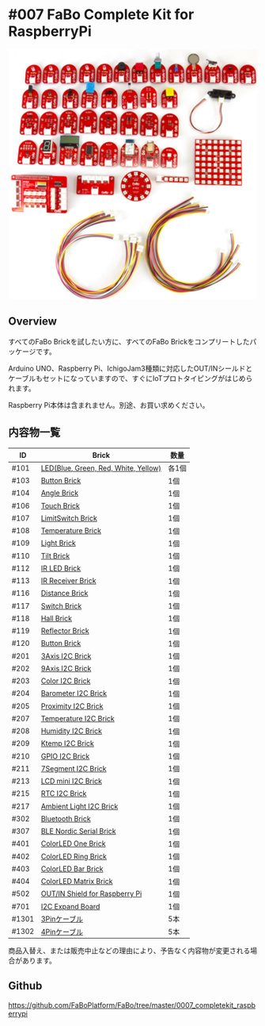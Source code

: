# #007 FaBo Complete Kit for RaspberryPi

![](./img/007_completekit_raspberrypi.jpg)
<!--COLORME-->

## Overview
すべてのFaBo Brickを試したい方に、すべてのFaBo Brickをコンプリートしたパッケージです。

Arduino UNO、Raspberry Pi、IchigoJam3種類に対応したOUT/INシールドとケーブルもセットになっていますので、すぐにIoTプロトタイピングがはじめられます。

Raspberry Pi本体は含まれません。別途、お買い求めください。

## 内容物一覧

|ID|Brick|数量|
|--|--|--|
|#101|[LED(Blue, Green, Red, White, Yellow)](http://fabo.io/101_A.html)|各1個|
|#103|[Button Brick](http://fabo.io/103.html)|1個|
|#104|[Angle Brick](http://fabo.io/104.html)|1個|
|#106|[Touch Brick](http://fabo.io/106.html)|1個|
|#107|[LimitSwitch Brick](http://fabo.io/107.html)|1個|
|#108|[Temperature Brick](http://fabo.io/108.html)|1個|
|#109|[Light Brick](http://fabo.io/109.html)|1個|
|#110|[Tilt Brick](http://fabo.io/110.html)|1個|
|#112|[IR LED Brick](http://fabo.io/112.html)|1個|
|#113|[IR Receiver Brick](http://fabo.io/113.html)|1個|
|#116|[Distance Brick](http://fabo.io/116.html)|1個|
|#117|[Switch Brick](http://fabo.io/117.html)|1個|
|#118|[Hall Brick](http://fabo.io/118.html)|1個|
|#119|[Reflector Brick](http://fabo.io/119.html)|1個|
|#120|[Button Brick](http://fabo.io/120.html)|1個|
|#201|[3Axis I2C Brick](http://fabo.io/201.html)|1個|
|#202|[9Axis I2C Brick](http://fabo.io/202.html)|1個|
|#203|[Color I2C Brick](http://fabo.io/203.html)|1個|
|#204|[Barometer I2C Brick](http://fabo.io/204.html)|1個|
|#205|[Proximity I2C Brick](http://fabo.io/205.html)|1個|
|#207|[Temperature I2C Brick](http://fabo.io/207.html)|1個|
|#208|[Humidity I2C Brick](http://fabo.io/208.html)|1個|
|#209|[Ktemp I2C Brick](http://fabo.io/209.html)|1個|
|#210|[GPIO I2C Brick](http://fabo.io/210.html)|1個|
|#211|[7Segment I2C Brick](http://fabo.io/211.html)|1個|
|#213|[LCD mini I2C Brick](http://fabo.io/213.html)|1個|
|#215|[RTC I2C Brick](http://fabo.io/215.html)|1個|
|#217|[Ambient Light I2C Brick](http://fabo.io/217.html)|1個|
|#302|[Bluetooth Brick](http://fabo.io/302.html)|1個|
|#307|[BLE Nordic Serial Brick](http://fabo.io/307.html)|1個|
|#401|[ColorLED One Brick](http://fabo.io/401.html)|1個|
|#402|[ColorLED Ring Brick](http://fabo.io/402.html)|1個|
|#403|[ColorLED Bar Brick](http://fabo.io/403.html)|1個|
|#404|[ColorLED Matrix Brick](http://fabo.io/404.html)|1個|
|#502|[OUT/IN Shield for Raspberry Pi](http://fabo.io/502.html)|1個|
|#701|[I2C Expand Board](http://fabo.io/701.html)|1個|
|#1301|[3Pinケーブル](http://fabo.io/1301.html)|5本|
|#1302|[4Pinケーブル](http://fabo.io/1302.html)|5本|

商品入替え、または販売中止などの理由により、予告なく内容物が変更される場合があります。

## Github

https://github.com/FaBoPlatform/FaBo/tree/master/0007_completekit_raspberrypi
